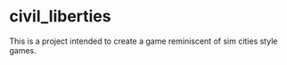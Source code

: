 # civil_liberties
This is a project intended to create a game reminiscent of sim cities style games.
